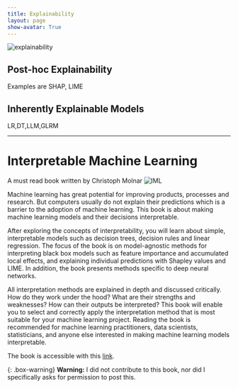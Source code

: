 ```yaml
---
title: Explainability
layout: page
show-avatar: True
---
```

![explainability](https://user-images.githubusercontent.com/75080516/207945812-be613618-e742-485e-9262-25901c00c7a0.jpg)

## Post-hoc Explainability 

Examples are SHAP, LIME

## Inherently Explainable Models

LR,DT,LLM,GLRM

---
# Interpretable Machine Learning
A must read book written by Christoph Molnar
![IML](https://user-images.githubusercontent.com/75080516/207945781-bdedc6d6-3c67-4c10-8f58-17e88c36d447.png)

Machine learning has great potential for improving products, processes and research. But computers usually do not explain their predictions which is a barrier to the adoption of machine learning. This book is about making machine learning models and their decisions interpretable.

After exploring the concepts of interpretability, you will learn about simple, interpretable models such as decision trees, decision rules and linear regression. The focus of the book is on model-agnostic methods for interpreting black box models such as feature importance and accumulated local effects, and explaining individual predictions with Shapley values and LIME. In addition, the book presents methods specific to deep neural networks.

All interpretation methods are explained in depth and discussed critically. How do they work under the hood? What are their strengths and weaknesses? How can their outputs be interpreted? This book will enable you to select and correctly apply the interpretation method that is most suitable for your machine learning project. Reading the book is recommended for machine learning practitioners, data scientists, statisticians, and anyone else interested in making machine learning models interpretable.

The book is accessible with this [link](https://christophm.github.io/interpretable-ml-book/).

{: .box-warning}
**Warning:** I did not contribute to this book, nor did I specifically asks for permission to post this. 
